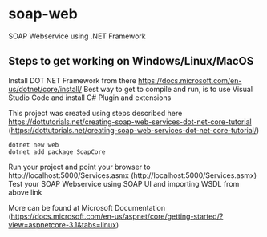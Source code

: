 # soap-web
SOAP Webservice using .NET Framework

## Steps to get working on Windows/Linux/MacOS
Install DOT NET Framework from there https://docs.microsoft.com/en-us/dotnet/core/install/
Best way to get to compile and run, is to use Visual Studio Code and install C# Plugin and extensions

This project was created using steps described here https://dottutorials.net/creating-soap-web-services-dot-net-core-tutorial (https://dottutorials.net/creating-soap-web-services-dot-net-core-tutorial/)

```
dotnet new web
dotnet add package SoapCore
```
Run your project and point your browser to http://localhost:5000/Services.asmx (http://localhost:5000/Services.asmx)
Test your SOAP Webservice using SOAP UI and importing WSDL from above link

More can be found at Microsoft Documentation (https://docs.microsoft.com/en-us/aspnet/core/getting-started/?view=aspnetcore-3.1&tabs=linux)